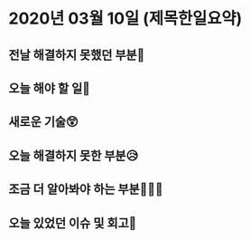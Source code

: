 # 2020년 03월 10일 (제목한일요약)

## 전날 해결하지 못했던 부분🤔

## 오늘 해야 할 일🐝

## 새로운 기술😲

## 오늘 해결하지 못한 부분😥


## 조금 더 알아봐야 하는 부분👩🏻‍🎨


## 오늘 있었던 이슈 및 회고🌚

